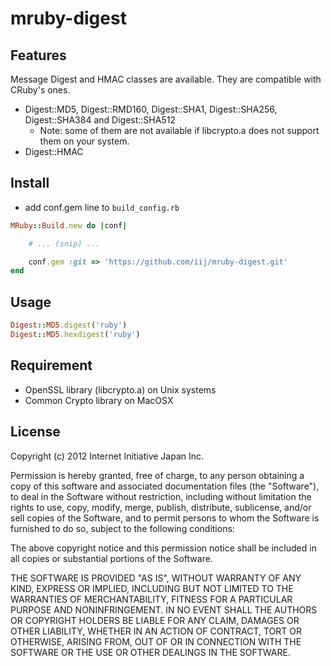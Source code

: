 mruby-digest
=========

## Features

Message Digest and HMAC classes are available.  They are compatible with CRuby's ones.

- Digest::MD5, Digest::RMD160, Digest::SHA1, Digest::SHA256, Digest::SHA384 and
  Digest::SHA512
  - Note: some of them are not available if libcrypto.a does not support them on your system.
- Digest::HMAC

## Install
 - add conf.gem line to `build_config.rb`

```ruby
MRuby::Build.new do |conf|

    # ... (snip) ...

    conf.gem :git => 'https://github.com/iij/mruby-digest.git'
end
```

## Usage
```ruby
Digest::MD5.digest('ruby')
Digest::MD5.hexdigest('ruby')
```

## Requirement
- OpenSSL library (libcrypto.a) on Unix systems
- Common Crypto library on MacOSX

## License

Copyright (c) 2012 Internet Initiative Japan Inc.

Permission is hereby granted, free of charge, to any person obtaining a 
copy of this software and associated documentation files (the "Software"), 
to deal in the Software without restriction, including without limitation 
the rights to use, copy, modify, merge, publish, distribute, sublicense, 
and/or sell copies of the Software, and to permit persons to whom the 
Software is furnished to do so, subject to the following conditions:

The above copyright notice and this permission notice shall be included in 
all copies or substantial portions of the Software.

THE SOFTWARE IS PROVIDED "AS IS", WITHOUT WARRANTY OF ANY KIND, EXPRESS OR 
IMPLIED, INCLUDING BUT NOT LIMITED TO THE WARRANTIES OF MERCHANTABILITY, 
FITNESS FOR A PARTICULAR PURPOSE AND NONINFRINGEMENT. IN NO EVENT SHALL THE 
AUTHORS OR COPYRIGHT HOLDERS BE LIABLE FOR ANY CLAIM, DAMAGES OR OTHER 
LIABILITY, WHETHER IN AN ACTION OF CONTRACT, TORT OR OTHERWISE, ARISING 
FROM, OUT OF OR IN CONNECTION WITH THE SOFTWARE OR THE USE OR OTHER 
DEALINGS IN THE SOFTWARE.

